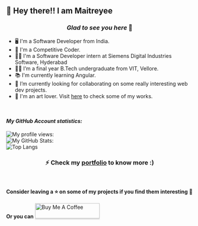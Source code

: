 ## :wave: Hey there!! I am Maitreyee 

### <p align="center">  *Glad to see you here* :yellow_heart:  </p>
* :desktop_computer:	I'm a Software Developer from India.
* :rocket: I'm a Competitive Coder.
* :woman_technologist: I'm a Software Developer intern at Siemens Digital Industries Software, Hyderabad
* :woman_student: I’m a final year B.Tech undergraduate from VIT, Vellore.
* :books: I'm currently learning Angular.
* :telescope: I’m currently looking for collaborating on some really interesting web dev projects.
* :art: I'm an art lover. Visit [here](https://www.instagram.com/arts_shack/) to check some of my works. 

<br/>

#### *My GitHub Account statistics:* <br/>
![My profile views:](https://komarev.com/ghpvc/?username=maitreyeepaliwal&color=blueviolet) <br/>
![My GitHub Stats: ](https://github-readme-stats.vercel.app/api?username=maitreyeepaliwal&hide=contribs,prs,issues&show_icons=true&theme=radical) <br/>
![Top Langs](https://github-readme-stats.vercel.app/api/top-langs/?username=anuraghazra) <br/>
### <p align="center">  ⚡ Check my [portfolio](https://maitreyeepaliwal.github.io/MaitreyeePaliwal/) to know more :) <br/> </p> <br/>
**Consider leaving a ⭐ on some of my projects if you find them interesting** :dart: <br/><br/>
**Or you can** <a href="https://www.buymeacoffee.com/Maitreyee" target="_blank"><img src="https://www.buymeacoffee.com/assets/img/custom_images/orange_img.png" alt="Buy Me A Coffee" style="height: 41px !important;width: 174px !important;box-shadow: 0px 3px 2px 0px rgba(190, 190, 190, 0.5) !important;-webkit-box-shadow: 0px 3px 2px 0px rgba(190, 190, 190, 0.5) !important;" ></a>
